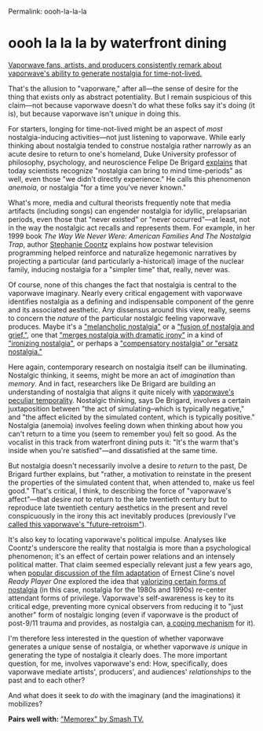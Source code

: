 Permalink: oooh-la-la-la

# oooh la la la by waterfront dining

[Vaporwave fans, artists, and producers consistently remark about vaporwave's ability to generate nostalgia for time-not-lived.](https://waterfrontdining.bandcamp.com/track/oooh-la-la-la)

That's the allusion to "vaporware," after all—the sense of desire for the thing that exists only as abstract potentiality. But I remain suspicious of this claim—not because vaporwave doesn't do what these folks say it's doing (it is), but because vaporwave isn't *unique* in doing this.

For starters, longing for time-not-lived might be an aspect of *most* nostalgia-inducing activities—not just listening to vaporwave. While early thinking about nostalgia tended to construe nostalgia rather narrowly as an acute desire to return to one's homeland, Duke University professor of philosophy, psychology, and neuroscience Felipe De Brigard [explains](https://aeon.co/essays/nostalgia-doesnt-need-real-memories-an-imagined-past-works-as-well) that today scientists recognize "nostalgia can bring to mind time-periods" as well, even those "we didn't directly experience." He calls this phenomenon *anemoia*, or nostalgia "for a time you've never known."

What's more, media and cultural theorists frequently note that media artifacts (including songs) can engender nostalgia for idyllic, prelapsarian periods, even those that "never existed" or "never occurred"—at least, not in the way the nostalgic act recalls and represents them. For example, in her 1999 book *The Way We Never Were: American Families And The Nostalgia Trap*, author [Stephanie Coontz](https://newrepublic.com/article/132001/way-never) explains how postwar television programming helped reinforce and naturalize hegemonic narratives by projecting a particular (and particularly a-historical) image of the nuclear family, inducing nostalgia for a "simpler time" that, really, never was.

Of course, none of this changes the fact that nostalgia is central to the vaporwave imaginary. Nearly every critical engagement with vaporwave identifies nostalgia as a defining and indispensable component of the genre and its associated aesthetic. Any dissensus around this view, really, seems to concern the *nature* of the particular nostalgic feeling vaporwave produces. Maybe it's a ["melancholic nostalgia"](http://capaciousjournal.com/article/do-you-want-vaporwave/) or a ["fusion of nostalgia and grief,"](https://www.popkiller.us/blogs/whats-poppin/beautiful-and-haunted-deconstructing-vaporwave-aesthetics), one that ["merges nostalgia with dramatic irony"](https://eyeondesign.aiga.org/vaporwave-is-dead-long-live-vaporwave/) in a kind of ["ironizing nostalgia"](https://muse.jhu.edu/article/760297), or perhaps a ["compensatory nostalgia" or "ersatz nostalgia."](https://www.cambridge.org/core/journals/popular-music/article/abs/vaporwave-or-music-optimised-for-abandoned-malls/69219E5A39FAA81223864853F8912910)

Here again, contemporary research on nostalgia itself can be illuminating. Nostalgic thinking, it seems, might be more an act of *imagination* than *memory*. And in fact, researchers like De Brigard are building an understanding of nostalgia that aligns it quite nicely with [vaporwave's peculiar temporality](http://semioticrobotic.info/review-goodmorning-america). Nostalgic thinking, says De Brigard, involves a certain juxtaposition between "the act of simulating–which is typically negative," and "the affect elicited by the simulated content, which is typically positive." Nostalgia (anemoia) involves feeling down when thinking about how you can't return to a time you (seem to remember you) felt so good. As the vocalist in this track from waterfront dining puts it: "It's the warm that's inside when you're satisfied"—and dissatisfied at the same time.

But nostalgia doesn't necessarily involve a desire to *return* to the past, De Brigard further explains, but "rather, a motivation to reinstate in the present the properties of the simulated content that, when attended to, make us feel good." That's critical, I think, to describing the force of "vaporwave's affect"—that desire *not* to return to the late twentieth century but to reproduce late twentieth century aesthetics in the present and revel conspicuously in the irony this act inevitably produces (previously I've [called this vaporwave's "future-retroism"](http://semioticrobotic.info/review-goodmorning-america)).

It's also key to locating vaporwave's political impulse. Analyses like Coontz's underscore the reality that nostalgia is more than a psychological phenomenon; it's an effect of certain power relations and an intensely political matter. That claim seemed especially relevant just a few years ago, when [popular discussion of the film adaptation](https://www.vox.com/culture/2018/3/26/17148350/ready-player-one-book-backlash-controversy-gamergate-explained) of Ernest Cline's novel *Ready Player One* explored the idea that [valorizing certain forms of nostalgia](https://vanyaland.com/2018/04/06/the-nostalgia-trap-the-memory-lane-politics-of-steven-spielberg/) (in this case, nostalgia for the 1980s and 1990s) re-center attendant forms of privilege. Vaporwave's self-awareness is key to its critical edge, preventing more cynical observers from reducing it to "just another" form of nostalgic longing (even if vaporwave is the product of post-9/11 trauma and provides, as nostalgia can, [a coping mechanism](https://www.nytimes.com/2020/07/28/smarter-living/coronavirus-nostalgia.html) for it).

I'm therefore less interested in the question of whether vaporwave generates a *unique* sense of nostalgia, or whether vaporwave *is unique* in generating the type of nostalgia it clearly does. The more important question, for me, involves vaporwave's end: How, specifically, does vaporwave mediate artists', producers', and audiences' *relationships* to the past and to each other?

And what does it seek to *do* with the imaginary (and the imaginations) it mobilizes?

**Pairs well with:** ["Memorex" by Smash TV.](https://archive.org/details/smash-tv-memorex)

